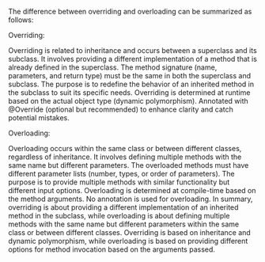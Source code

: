 The difference between overriding and overloading can be summarized as follows:

Overriding:

Overriding is related to inheritance and occurs between a superclass and its subclass.
It involves providing a different implementation of a method that is already defined in the superclass.
The method signature (name, parameters, and return type) must be the same in both the superclass and subclass.
The purpose is to redefine the behavior of an inherited method in the subclass to suit its specific needs.
Overriding is determined at runtime based on the actual object type (dynamic polymorphism).
Annotated with @Override (optional but recommended) to enhance clarity and catch potential mistakes.




Overloading:

Overloading occurs within the same class or between different classes, regardless of inheritance.
It involves defining multiple methods with the same name but different parameters.
The overloaded methods must have different parameter lists (number, types, or order of parameters).
The purpose is to provide multiple methods with similar functionality but different input options.
Overloading is determined at compile-time based on the method arguments.
No annotation is used for overloading.
In summary, overriding is about providing a different implementation of an inherited method in the subclass, while overloading is about defining multiple methods with the same name but different parameters within the same class or between different classes. Overriding is based on inheritance and dynamic polymorphism, while overloading is based on providing different options for method invocation based on the arguments passed.
